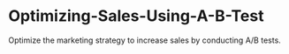 # Optimizing-Sales-Using-A-B-Test
Optimize the marketing strategy to increase sales by conducting A/B tests.
